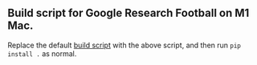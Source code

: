## Build script for Google Research Football on M1 Mac.
Replace the default [build script](https://github.com/google-research/football/blob/master/gfootball/build_game_engine.sh) with the above script, and then run `pip install .` as normal.
